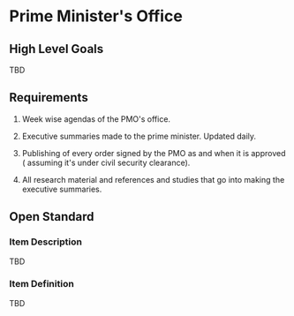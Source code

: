 # Prime Minister's Office

## High Level Goals
TBD

## Requirements

1. Week wise agendas of the PMO's office.

2. Executive summaries made to the prime minister. Updated daily. 

3. Publishing of every order signed by the PMO as and when it is approved ( assuming it's under civil security clearance).

4. All research material and references and studies that go into making the executive summaries.

## Open Standard 

### Item Description 

TBD

### Item Definition 

TBD
